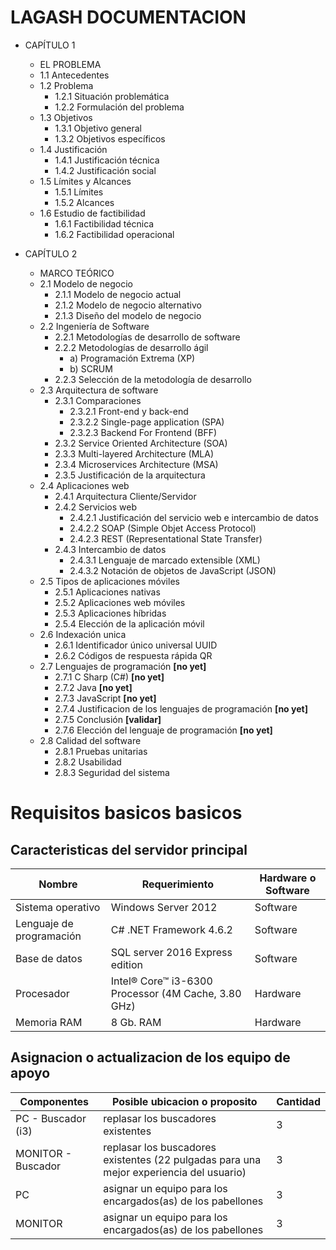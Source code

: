 # LAGASH DOCUMENTACION

- CAPÍTULO 1
  - EL PROBLEMA
  - 1.1 Antecedentes
  - 1.2 Problema
    - 1.2.1 Situación problemática
    - 1.2.2 Formulación del problema
  - 1.3 Objetivos
    - 1.3.1 Objetivo general
    - 1.3.2 Objetivos específicos
  - 1.4 Justificación
    - 1.4.1 Justificación técnica
    - 1.4.2 Justificación social
  - 1.5 Límites y Alcances
    - 1.5.1 Límites
    - 1.5.2 Alcances
  - 1.6 Estudio de factibilidad
    - 1.6.1	Factibilidad técnica
    - 1.6.2	Factibilidad operacional

- CAPÍTULO 2
  - MARCO TEÓRICO
  - 2.1 Modelo de negocio
    - 2.1.1 Modelo de negocio actual
    - 2.1.2 Modelo de negocio alternativo
    - 2.1.3 Diseño del modelo de negocio
  - 2.2 Ingeniería de Software
    - 2.2.1 Metodologías de desarrollo de software
    - 2.2.2 Metodologías de desarrollo ágil
      - a) Programación Extrema (XP)
      - b) SCRUM
    - 2.2.3 Selección de la metodología de desarrollo
  - 2.3 Arquitectura de software
    - 2.3.1 Comparaciones
      - 2.3.2.1 Front-end y back-end
      - 2.3.2.2 Single-page application (SPA)
      - 2.3.2.3 Backend For Frontend (BFF)
    - 2.3.2 Service Oriented Architecture (SOA)
    - 2.3.3 Multi-layered Architecture (MLA)
    - 2.3.4 Microservices Architecture (MSA)
    - 2.3.5 Justificación de la arquitectura
  - 2.4 Aplicaciones web
    - 2.4.1 Arquitectura Cliente/Servidor
    - 2.4.2 Servicios web
      - 2.4.2.1 Justificación del servicio web e intercambio de datos
      - 2.4.2.2 SOAP (Simple Objet Access Protocol)
      - 2.4.2.3 REST (Representational State Transfer)
    - 2.4.3 Intercambio de datos
      - 2.4.3.1 Lenguaje de marcado extensible (XML)
      - 2.4.3.2 Notación de objetos de JavaScript (JSON)
  - 2.5 Tipos de aplicaciones móviles
    - 2.5.1 Aplicaciones nativas
    - 2.5.2 Aplicaciones web móviles
    - 2.5.3 Aplicaciones híbridas
    - 2.5.4 Elección de la aplicación móvil
  - 2.6 Indexación unica
    - 2.6.1 Identificador único universal UUID
    - 2.6.2 Códigos de respuesta rápida QR
  - 2.7 Lenguajes de programación **[no yet]**
    - 2.7.1 C Sharp (C#) **[no yet]**
    - 2.7.2 Java **[no yet]**
    - 2.7.3 JavaScript **[no yet]**
    - 2.7.4 Justificacion de los lenguajes de programación **[no yet]**
    - 2.7.5 Conclusión **[validar]**
    - 2.7.6 Elección del lenguaje de programación **[no yet]**
  - 2.8 Calidad del software
    - 2.8.1 Pruebas unitarias
    - 2.8.2 Usabilidad
    - 2.8.3 Seguridad del sistema

# Requisitos basicos basicos

## Caracteristicas del servidor principal

| Nombre                   | Requerimiento                                        | Hardware o Software |
|--------------------------|------------------------------------------------------|---------------------|
| Sistema operativo        | Windows Server 2012                                  | Software            |
| Lenguaje de programación | C# .NET Framework 4.6.2                              | Software            |
| Base de datos            | SQL server 2016 Express edition                      |	Software            |
| Procesador               | Intel® Core™ i3-6300 Processor (4M Cache, 3.80 GHz)  | Hardware            |
| Memoria RAM	             | 8 Gb. RAM                                            |	Hardware            |

## Asignacion o actualizacion de los equipo de apoyo

| Componentes        | Posible ubicacion o proposito                                                            | Cantidad |
|--------------------|------------------------------------------------------------------------------------------|----------|
| PC - Buscador (i3) | replasar los buscadores existentes                                                       | 3        |
| MONITOR - Buscador | replasar los buscadores existentes (22 pulgadas para una mejor experiencia del usuario)  | 3        |
| PC                 | asignar un equipo para los encargados(as) de los pabellones                              | 3        |
| MONITOR            | asignar un equipo para los encargados(as) de los pabellones                              | 3        |
